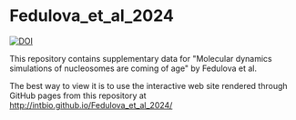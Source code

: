 # Fedulova_et_al_2024

[![DOI](https://zenodo.org/badge/316468775.svg)](https://zenodo.org/badge/latestdoi/0000)

This repository contains supplementary data for 
"Molecular dynamics simulations of nucleosomes are coming of age" by Fedulova et al.

The best way to view it is to use the interactive web site rendered through GitHub pages from this repository at http://intbio.github.io/Fedulova_et_al_2024/


